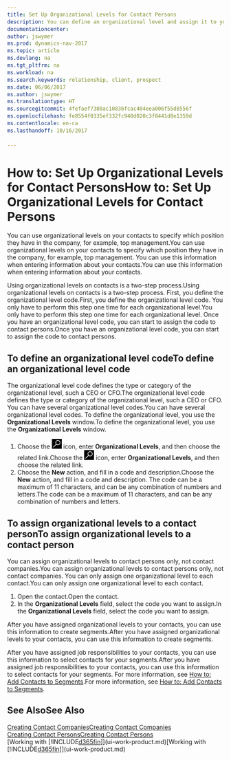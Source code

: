 ```yaml
---
title: Set Up Organizational Levels for Contact Persons
description: You can define an organizational level and assign it to your contact to indicate the position they have in their company, for example, top management.
documentationcenter: 
author: jswymer
ms.prod: dynamics-nav-2017
ms.topic: article
ms.devlang: na
ms.tgt_pltfrm: na
ms.workload: na
ms.search.keywords: relationship, client, prospect
ms.date: 06/06/2017
ms.author: jswymer
ms.translationtype: HT
ms.sourcegitcommit: 4fefaef7380ac10836fcac404eea006f55d8556f
ms.openlocfilehash: fe8554f0335ef332fc940d020c3f8441d8e1359d
ms.contentlocale: en-ca
ms.lasthandoff: 10/16/2017

---
```

# <a name="how-to-set-up-organizational-levels-for-contact-persons"></a><span data-ttu-id="e4d68-103">How to: Set Up Organizational Levels for Contact Persons</span><span class="sxs-lookup"><span data-stu-id="e4d68-103">How to: Set Up Organizational Levels for Contact Persons</span></span>
<span data-ttu-id="e4d68-104">You can use organizational levels on your contacts to specify which position they have in the company, for example, top management.</span><span class="sxs-lookup"><span data-stu-id="e4d68-104">You can use organizational levels on your contacts to specify which position they have in the company, for example, top management.</span></span> <span data-ttu-id="e4d68-105">You can use this information when entering information about your contacts.</span><span class="sxs-lookup"><span data-stu-id="e4d68-105">You can use this information when entering information about your contacts.</span></span>

<span data-ttu-id="e4d68-106">Using organizational levels on contacts is a two-step process.</span><span class="sxs-lookup"><span data-stu-id="e4d68-106">Using organizational levels on contacts is a two-step process.</span></span> <span data-ttu-id="e4d68-107">First, you define the organizational level code.</span><span class="sxs-lookup"><span data-stu-id="e4d68-107">First, you define the organizational level code.</span></span> <span data-ttu-id="e4d68-108">You only have to perform this step one time for each organizational level.</span><span class="sxs-lookup"><span data-stu-id="e4d68-108">You only have to perform this step one time for each organizational level.</span></span> <span data-ttu-id="e4d68-109">Once you have an organizational level code, you can start to assign the code to contact persons.</span><span class="sxs-lookup"><span data-stu-id="e4d68-109">Once you have an organizational level code, you can start to assign the code to contact persons.</span></span>

## <a name="to-define-an-organizational-level-code"></a><span data-ttu-id="e4d68-110">To define an organizational level code</span><span class="sxs-lookup"><span data-stu-id="e4d68-110">To define an organizational level code</span></span>
<span data-ttu-id="e4d68-111">The organizational level code defines the type or category of the organizational level, such a CEO  or CFO.</span><span class="sxs-lookup"><span data-stu-id="e4d68-111">The organizational level code defines the type or category of the organizational level, such a CEO  or CFO.</span></span> <span data-ttu-id="e4d68-112">You can have several organizational level codes.</span><span class="sxs-lookup"><span data-stu-id="e4d68-112">You can have several organizational level codes.</span></span> <span data-ttu-id="e4d68-113">To define the organizational level, you use the **Organizational Levels** window.</span><span class="sxs-lookup"><span data-stu-id="e4d68-113">To define the organizational level, you use the **Organizational Levels** window.</span></span>

1. <span data-ttu-id="e4d68-114">Choose the ![Search for Page or Report](media/ui-search/search_small.png "Search for Page or Report icon") icon, enter **Organizational Levels**, and then choose the related link.</span><span class="sxs-lookup"><span data-stu-id="e4d68-114">Choose the ![Search for Page or Report](media/ui-search/search_small.png "Search for Page or Report icon") icon, enter **Organizational Levels**, and then choose the related link.</span></span>
2. <span data-ttu-id="e4d68-115">Choose the **New** action, and fill in a code and description.</span><span class="sxs-lookup"><span data-stu-id="e4d68-115">Choose the **New** action, and fill in a code and description.</span></span> <span data-ttu-id="e4d68-116">The code can be a maximum of 11 characters, and can be any combination of numbers and letters.</span><span class="sxs-lookup"><span data-stu-id="e4d68-116">The code can be a maximum of 11 characters, and can be any combination of numbers and letters.</span></span>

## <a name="to-assign-organizational-levels-to-a-contact-person"></a><span data-ttu-id="e4d68-117">To assign organizational levels to a contact person</span><span class="sxs-lookup"><span data-stu-id="e4d68-117">To assign organizational levels to a contact person</span></span>
<span data-ttu-id="e4d68-118">You can assign organizational levels to contact persons only, not contact companies.</span><span class="sxs-lookup"><span data-stu-id="e4d68-118">You can assign organizational levels to contact persons only, not contact companies.</span></span> <span data-ttu-id="e4d68-119">You can only assign one organizational level to each contact.</span><span class="sxs-lookup"><span data-stu-id="e4d68-119">You can only assign one organizational level to each contact.</span></span>

1. <span data-ttu-id="e4d68-120">Open the contact.</span><span class="sxs-lookup"><span data-stu-id="e4d68-120">Open the contact.</span></span>
2. <span data-ttu-id="e4d68-121">In the **Organizational Levels** field, select the code you want to assign.</span><span class="sxs-lookup"><span data-stu-id="e4d68-121">In the **Organizational Levels** field, select the code you want to assign.</span></span>

<span data-ttu-id="e4d68-122">After you have assigned organizational levels to your contacts, you can use this information to create segments.</span><span class="sxs-lookup"><span data-stu-id="e4d68-122">After you have assigned organizational levels to your contacts, you can use this information to create segments.</span></span>

<span data-ttu-id="e4d68-123">After you have assigned job responsibilities to your contacts, you can use this information to select contacts for your segments.</span><span class="sxs-lookup"><span data-stu-id="e4d68-123">After you have assigned job responsibilities to your contacts, you can use this information to select contacts for your segments.</span></span> <span data-ttu-id="e4d68-124">For more information, see [How to: Add Contacts to Segments](marketing-add-contact-segment.md).</span><span class="sxs-lookup"><span data-stu-id="e4d68-124">For more information, see [How to: Add Contacts to Segments](marketing-add-contact-segment.md).</span></span>

## <a name="see-also"></a><span data-ttu-id="e4d68-125">See Also</span><span class="sxs-lookup"><span data-stu-id="e4d68-125">See Also</span></span>
[<span data-ttu-id="e4d68-126">Creating Contact Companies</span><span class="sxs-lookup"><span data-stu-id="e4d68-126">Creating Contact Companies</span></span>](marketing-create-contact-companies.md)  
[<span data-ttu-id="e4d68-127">Creating Contact Persons</span><span class="sxs-lookup"><span data-stu-id="e4d68-127">Creating Contact Persons</span></span>](marketing-create-contact-persons.md)  
<span data-ttu-id="e4d68-128">[Working with [!INCLUDE[d365fin](includes/d365fin_md.md)]](ui-work-product.md)</span><span class="sxs-lookup"><span data-stu-id="e4d68-128">[Working with [!INCLUDE[d365fin](includes/d365fin_md.md)]](ui-work-product.md)</span></span>  

